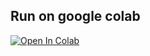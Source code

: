 ## Run on google colab
[![Open In Colab](https://colab.research.google.com/assets/colab-badge.svg)](https://colab.research.google.com/github/neuralfalcon/Voice_Clone/blob/main/XTTS.ipynb)
